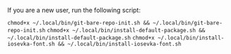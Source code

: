 If you are a new user, run the following script:

`chmod+x ~/.local/bin/git-bare-repo-init.sh && ~/.local/bin/git-bare-repo-init.sh`
`chmod+x ~/.local/bin/install-default-package.sh && ~/.local/bin/install-default-package.sh`
`chmod+x ~/.local/bin/install-iosevka-font.sh && ~/.local/bin/install-iosevka-font.sh`
